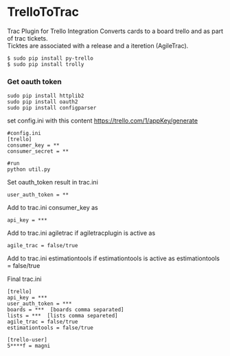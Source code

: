 TrelloToTrac
==========

Trac Plugin for Trello Integration
Converts cards to a board trello and as part of trac tickets.   
Ticktes are associated with a release and a iteretion (AgileTrac).  


    $ sudo pip install py-trello  
    $ sudo pip install trolly  


### Get oauth token
    sudo pip install httplib2  
    sudo pip install oauth2
    sudo pip install configparser  
    
set config.ini  with this content
https://trello.com/1/appKey/generate  
    
    #config.ini
    [trello]  
    consumer_key = **
    consumer_secret = **  
    
    #run 
    python util.py

Set oauth_token result in trac.ini

    user_auth_token = **

Add to trac.ini consumer_key as
    
    api_key = ***
    
Add to trac.ini agiletrac if agiletracplugin is active as
    
    agile_trac = false/true
    
Add to trac.ini estimationtools if estimationtools is active as
    estimationtools = false/true
    
    
Final trac.ini 

    [trello]  
    api_key = ***  
    user_auth_token = ***  
    boards = ***  [boards comma separated]
    lists = ***  [lists comma separeted]
    agile_trac = false/true
    estimationtools = false/true
    
    [trello-user]
    5****f = magni 
